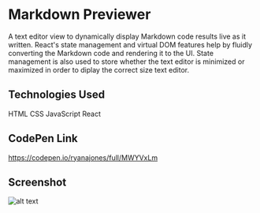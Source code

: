 # Markdown Previewer

A text editor view to dynamically display Markdown code results live as it written. React's state management and virtual DOM features help by fluidly converting the Markdown code and rendering it to the UI. State management is also used to store whether the text editor is minimized or maximized in order to diplay the correct size text editor.

## Technologies Used

HTML CSS JavaScript React

## CodePen Link

https://codepen.io/ryanajones/full/MWYVxLm

## Screenshot

![alt text](https://i.imgur.com/oH0xiUY.png)
